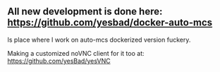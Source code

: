 ## All new development is done here: https://github.com/yesbad/docker-auto-mcs

Is place where I work on auto-mcs dockerized version fuckery.

Making a customized noVNC client for it too at:
https://github.com/yesBad/yesVNC
